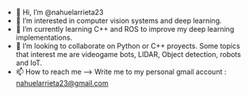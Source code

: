 - 👋 Hi, I’m @nahuelarrieta23
- 👀 I’m interested in computer vision systems and deep learning.
- 🌱 I’m currently learning C++ and ROS to improve my deep learning implementations.
- 💞️ I’m looking to collaborate on Python or C++ proyects. Some topics that interest me are videogame bots, LIDAR, Object detection, robots and IoT.
- 📫 How to reach me --> Write me to my personal gmail account : nahuelarrieta23@gmail.com

<!---
nahuelarrieta23/nahuelarrieta23 is a ✨ special ✨ repository because its `README.md` (this file) appears on your GitHub profile.
You can click the Preview link to take a look at your changes.
--->
